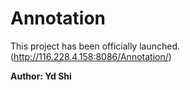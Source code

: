 # Annotation
 
This project has been officially launched.(http://116.228.4.158:8086/Annotation/)

**Author: Yd Shi**



